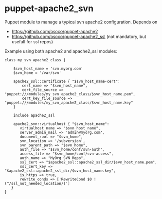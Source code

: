 puppet-apache2_svn
==================

Puppet module to manage a typical svn apache2 configuration. 
Depends on 
  * https://github.com/osoco/puppet-apache2
  * https://github.com/osoco/puppet-apache2_ssl (not mandatory, but usefull for ssl repos)

Example using both apache2 and apache2_ssl modules:

    class my_svn_apache2_class {

        $svn_host_name = 'svn.myorg.com'
        $svn_home = '/var/svn'

        apache2_ssl::certificate { "$svn_host_name-cert":
            cert_name => "$svn_host_name",
            cert_file_source => "puppet:///modules/my_svn_apache2_class/$svn_host_name.pem",
            cert_key_file_source => "puppet:///modules/my_svn_apache2_class/$svn_host_name.key"
        }

        include apache2_ssl

        apache2_svn::virtualhost { "$svn_host_name":
           virtualhost_name => "$svn_host_name",
           server_admin_mail => 'admin@myorg.com',
           document_root => "$svn_home",
           svn_location => '/subversion',
           svn_parent_path => "$svn_home",
           auth_file => "$svn_home/conf/svn-auth",
           access_file => "$svn_home/conf/svn-access",
           auth_name => "MyOrg SVN Repo",
           ssl_cert => "$apache2_ssl::apache2_ssl_dir/$svn_host_name.pem",
           ssl_cert_key => "$apache2_ssl::apache2_ssl_dir/$svn_host_name.key",
           is_https => true,
           rewrite_conds => ['RewriteCond $0 !(^/ssl_not_needed_location/)']
       }
    }





